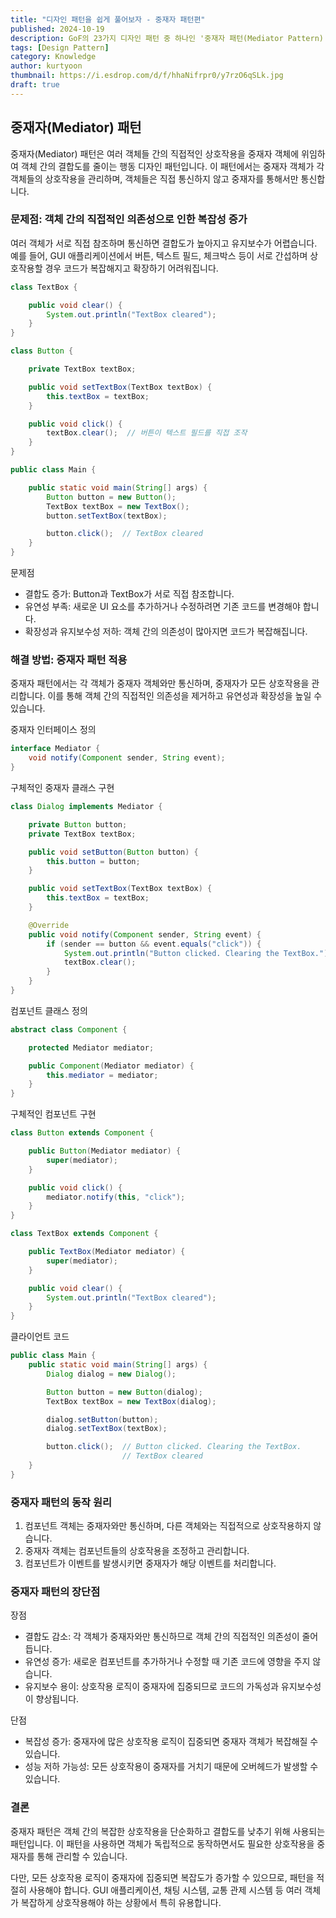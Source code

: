 ```yaml
---
title: "디자인 패턴을 쉽게 풀어보자 - 중재자 패턴편"
published: 2024-10-19
description: GoF의 23가지 디자인 패턴 중 하나인 '중재자 패턴(Mediator Pattern)'을 쉽게 풀어보기
tags: [Design Pattern]
category: Knowledge
author: kurtyoon
thumbnail: https://i.esdrop.com/d/f/hhaNifrpr0/y7rzO6qSLk.jpg
draft: true
---
```


## 중재자(Mediator) 패턴

중재자(Mediator) 패턴은 여러 객체들 간의 직접적인 상호작용을 중재자 객체에 위임하여 객체 간의 결합도를 줄이는 행동 디자인 패턴입니다. 이 패턴에서는 중재자 객체가 각 객체들의 상호작용을 관리하며, 객체들은 직접 통신하지 않고 중재자를 통해서만 통신합니다.

### 문제점: 객체 간의 직접적인 의존성으로 인한 복잡성 증가

여러 객체가 서로 직접 참조하며 통신하면 결합도가 높아지고 유지보수가 어렵습니다.
예를 들어, GUI 애플리케이션에서 버튼, 텍스트 필드, 체크박스 등이 서로 간섭하며 상호작용할 경우 코드가 복잡해지고 확장하기 어려워집니다.

```java
class TextBox {

    public void clear() {
        System.out.println("TextBox cleared");
    }
}

class Button {

    private TextBox textBox;

    public void setTextBox(TextBox textBox) {
        this.textBox = textBox;
    }

    public void click() {
        textBox.clear();  // 버튼이 텍스트 필드를 직접 조작
    }
}

public class Main {

    public static void main(String[] args) {
        Button button = new Button();
        TextBox textBox = new TextBox();
        button.setTextBox(textBox);

        button.click();  // TextBox cleared
    }
}
```

문제점

- 결합도 증가: Button과 TextBox가 서로 직접 참조합니다.
- 유연성 부족: 새로운 UI 요소를 추가하거나 수정하려면 기존 코드를 변경해야 합니다.
- 확장성과 유지보수성 저하: 객체 간의 의존성이 많아지면 코드가 복잡해집니다.

### 해결 방법: 중재자 패턴 적용

중재자 패턴에서는 각 객체가 중재자 객체와만 통신하며, 중재자가 모든 상호작용을 관리합니다. 이를 통해 객체 간의 직접적인 의존성을 제거하고 유연성과 확장성을 높일 수 있습니다.

중재자 인터페이스 정의

```java
interface Mediator {
    void notify(Component sender, String event);
}
```

구체적인 중재자 클래스 구현

```java
class Dialog implements Mediator {

    private Button button;
    private TextBox textBox;

    public void setButton(Button button) {
        this.button = button;
    }

    public void setTextBox(TextBox textBox) {
        this.textBox = textBox;
    }

    @Override
    public void notify(Component sender, String event) {
        if (sender == button && event.equals("click")) {
            System.out.println("Button clicked. Clearing the TextBox.");
            textBox.clear();
        }
    }
}
```

컴포넌트 클래스 정의

```java
abstract class Component {

    protected Mediator mediator;

    public Component(Mediator mediator) {
        this.mediator = mediator;
    }
}
```

구체적인 컴포넌트 구현

```java
class Button extends Component {

    public Button(Mediator mediator) {
        super(mediator);
    }

    public void click() {
        mediator.notify(this, "click");
    }
}

class TextBox extends Component {

    public TextBox(Mediator mediator) {
        super(mediator);
    }

    public void clear() {
        System.out.println("TextBox cleared");
    }
}
```

클라이언트 코드

```java
public class Main {
    public static void main(String[] args) {
        Dialog dialog = new Dialog();

        Button button = new Button(dialog);
        TextBox textBox = new TextBox(dialog);

        dialog.setButton(button);
        dialog.setTextBox(textBox);

        button.click();  // Button clicked. Clearing the TextBox.
                         // TextBox cleared
    }
}
```

### 중재자 패턴의 동작 원리

1. 컴포넌트 객체는 중재자와만 통신하며, 다른 객체와는 직접적으로 상호작용하지 않습니다.
2. 중재자 객체는 컴포넌트들의 상호작용을 조정하고 관리합니다.
3. 컴포넌트가 이벤트를 발생시키면 중재자가 해당 이벤트를 처리합니다.

### 중재자 패턴의 장단점

장점

- 결합도 감소: 각 객체가 중재자와만 통신하므로 객체 간의 직접적인 의존성이 줄어듭니다.
- 유연성 증가: 새로운 컴포넌트를 추가하거나 수정할 때 기존 코드에 영향을 주지 않습니다.
- 유지보수 용이: 상호작용 로직이 중재자에 집중되므로 코드의 가독성과 유지보수성이 향상됩니다.

단점

- 복잡성 증가: 중재자에 많은 상호작용 로직이 집중되면 중재자 객체가 복잡해질 수 있습니다.
- 성능 저하 가능성: 모든 상호작용이 중재자를 거치기 때문에 오버헤드가 발생할 수 있습니다.

### 결론

중재자 패턴은 객체 간의 복잡한 상호작용을 단순화하고 결합도를 낮추기 위해 사용되는 패턴입니다. 이 패턴을 사용하면 객체가 독립적으로 동작하면서도 필요한 상호작용을 중재자를 통해 관리할 수 있습니다.

다만, 모든 상호작용 로직이 중재자에 집중되면 복잡도가 증가할 수 있으므로, 패턴을 적절히 사용해야 합니다. GUI 애플리케이션, 채팅 시스템, 교통 관제 시스템 등 여러 객체가 복잡하게 상호작용해야 하는 상황에서 특히 유용합니다.
